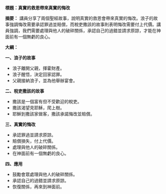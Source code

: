 **標題：真實的救恩帶來真實的悔改**

**摘要：**
講員分享了兩個聖經故事，說明真實的救恩會帶來真實的悔改。浪子的故事強調悔改需要承認罪過並賠償，而稅吏撒該的故事則表明悔改需要付上代價。講員強調，我們需要處理與他人的破碎關係，承認自己的過錯並請求原諒，才能在神面前有一個無虧的良心。

**大綱：**

**一、浪子的故事**
* 浪子離開父親，揮霍財產。
* 浪子醒悟，決定回家認罪。
* 父親接納浪子，並為他舉辦宴會。

**二、稅吏撒該的故事**
* 撒該是一個富有但不受歡迎的稅吏。
* 撒該渴望見耶穌，爬上樹。
* 耶穌到撒該家做客，撒該承諾悔改並賠償。

**三、真實的悔改**
* 承認罪過並請求原諒。
* 賠償損失，付上代價。
* 處理與他人的破碎關係。
* 在神面前有一個無虧的良心。

**四、應用**
* 鼓勵會眾處理與他人的破碎關係。
* 承認自己的過錯並請求原諒。
* 恢復關係，再來到神面前。